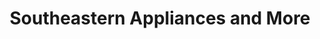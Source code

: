 ---
title: "Southeastern Appliances and More"
url: /covington/southeastern-appliances-and-more/
shop: Haushaltsgeräte
---